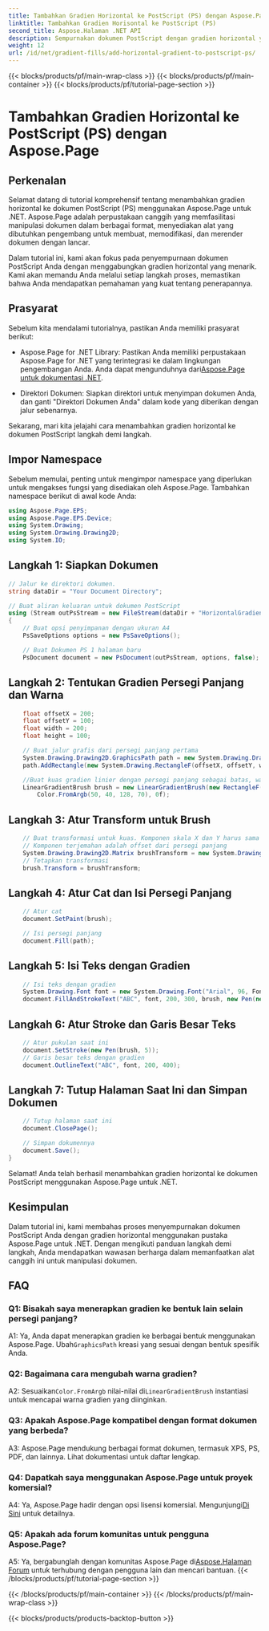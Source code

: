 ```yaml
---
title: Tambahkan Gradien Horizontal ke PostScript (PS) dengan Aspose.Page
linktitle: Tambahkan Gradien Horisontal ke PostScript (PS)
second_title: Aspose.Halaman .NET API
description: Sempurnakan dokumen PostScript dengan gradien horizontal yang menakjubkan menggunakan Aspose.Page untuk .NET. Ikuti tutorial langkah demi langkah kami untuk penerapan yang lancar.
weight: 12
url: /id/net/gradient-fills/add-horizontal-gradient-to-postscript-ps/
---
```


{{< blocks/products/pf/main-wrap-class >}}
{{< blocks/products/pf/main-container >}}
{{< blocks/products/pf/tutorial-page-section >}}

# Tambahkan Gradien Horizontal ke PostScript (PS) dengan Aspose.Page

## Perkenalan

Selamat datang di tutorial komprehensif tentang menambahkan gradien horizontal ke dokumen PostScript (PS) menggunakan Aspose.Page untuk .NET. Aspose.Page adalah perpustakaan canggih yang memfasilitasi manipulasi dokumen dalam berbagai format, menyediakan alat yang dibutuhkan pengembang untuk membuat, memodifikasi, dan merender dokumen dengan lancar.

Dalam tutorial ini, kami akan fokus pada penyempurnaan dokumen PostScript Anda dengan menggabungkan gradien horizontal yang menarik. Kami akan memandu Anda melalui setiap langkah proses, memastikan bahwa Anda mendapatkan pemahaman yang kuat tentang penerapannya.

## Prasyarat

Sebelum kita mendalami tutorialnya, pastikan Anda memiliki prasyarat berikut:

-  Aspose.Page for .NET Library: Pastikan Anda memiliki perpustakaan Aspose.Page for .NET yang terintegrasi ke dalam lingkungan pengembangan Anda. Anda dapat mengunduhnya dari[Aspose.Page untuk dokumentasi .NET](https://reference.aspose.com/page/net/).

- Direktori Dokumen: Siapkan direktori untuk menyimpan dokumen Anda, dan ganti "Direktori Dokumen Anda" dalam kode yang diberikan dengan jalur sebenarnya.

Sekarang, mari kita jelajahi cara menambahkan gradien horizontal ke dokumen PostScript langkah demi langkah.

## Impor Namespace

Sebelum memulai, penting untuk mengimpor namespace yang diperlukan untuk mengakses fungsi yang disediakan oleh Aspose.Page. Tambahkan namespace berikut di awal kode Anda:

```csharp
using Aspose.Page.EPS;
using Aspose.Page.EPS.Device;
using System.Drawing;
using System.Drawing.Drawing2D;
using System.IO;
```

## Langkah 1: Siapkan Dokumen

```csharp
// Jalur ke direktori dokumen.
string dataDir = "Your Document Directory";

// Buat aliran keluaran untuk dokumen PostScript
using (Stream outPsStream = new FileStream(dataDir + "HorizontalGradient_outPS.ps", FileMode.Create))
{
    // Buat opsi penyimpanan dengan ukuran A4
    PsSaveOptions options = new PsSaveOptions();

    // Buat Dokumen PS 1 halaman baru
    PsDocument document = new PsDocument(outPsStream, options, false);
```

## Langkah 2: Tentukan Gradien Persegi Panjang dan Warna

```csharp
    float offsetX = 200;
    float offsetY = 100;
    float width = 200;
    float height = 100;

    // Buat jalur grafis dari persegi panjang pertama
    System.Drawing.Drawing2D.GraphicsPath path = new System.Drawing.Drawing2D.GraphicsPath();
    path.AddRectangle(new System.Drawing.RectangleF(offsetX, offsetY, width, height));

    //Buat kuas gradien linier dengan persegi panjang sebagai batas, warna awal, dan akhir
    LinearGradientBrush brush = new LinearGradientBrush(new RectangleF(0, 0, width, height), Color.FromArgb(150, 0, 0, 0),
        Color.FromArgb(50, 40, 128, 70), 0f);
```

## Langkah 3: Atur Transform untuk Brush

```csharp
    // Buat transformasi untuk kuas. Komponen skala X dan Y harus sama dengan lebar dan tinggi persegi panjang.
    // Komponen terjemahan adalah offset dari persegi panjang
    System.Drawing.Drawing2D.Matrix brushTransform = new System.Drawing.Drawing2D.Matrix(width, 0, 0, height, offsetX, offsetY);
    // Tetapkan transformasi
    brush.Transform = brushTransform;
```

## Langkah 4: Atur Cat dan Isi Persegi Panjang

```csharp
    // Atur cat
    document.SetPaint(brush);

    // Isi persegi panjang
    document.Fill(path);
```

## Langkah 5: Isi Teks dengan Gradien

```csharp
    // Isi teks dengan gradien
    System.Drawing.Font font = new System.Drawing.Font("Arial", 96, FontStyle.Bold);
    document.FillAndStrokeText("ABC", font, 200, 300, brush, new Pen(new SolidBrush(Color.Black), 2));
```

## Langkah 6: Atur Stroke dan Garis Besar Teks

```csharp
    // Atur pukulan saat ini
    document.SetStroke(new Pen(brush, 5));
    // Garis besar teks dengan gradien
    document.OutlineText("ABC", font, 200, 400);
```

## Langkah 7: Tutup Halaman Saat Ini dan Simpan Dokumen

```csharp
    // Tutup halaman saat ini
    document.ClosePage();

    // Simpan dokumennya
    document.Save();
}
```

Selamat! Anda telah berhasil menambahkan gradien horizontal ke dokumen PostScript menggunakan Aspose.Page untuk .NET.

## Kesimpulan

Dalam tutorial ini, kami membahas proses menyempurnakan dokumen PostScript Anda dengan gradien horizontal menggunakan pustaka Aspose.Page untuk .NET. Dengan mengikuti panduan langkah demi langkah, Anda mendapatkan wawasan berharga dalam memanfaatkan alat canggih ini untuk manipulasi dokumen.

## FAQ

### Q1: Bisakah saya menerapkan gradien ke bentuk lain selain persegi panjang?

 A1: Ya, Anda dapat menerapkan gradien ke berbagai bentuk menggunakan Aspose.Page. Ubah`GraphicsPath` kreasi yang sesuai dengan bentuk spesifik Anda.

### Q2: Bagaimana cara mengubah warna gradien?

 A2: Sesuaikan`Color.FromArgb` nilai-nilai di`LinearGradientBrush` instantiasi untuk mencapai warna gradien yang diinginkan.

### Q3: Apakah Aspose.Page kompatibel dengan format dokumen yang berbeda?

A3: Aspose.Page mendukung berbagai format dokumen, termasuk XPS, PS, PDF, dan lainnya. Lihat dokumentasi untuk daftar lengkap.

### Q4: Dapatkah saya menggunakan Aspose.Page untuk proyek komersial?

 A4: Ya, Aspose.Page hadir dengan opsi lisensi komersial. Mengunjungi[Di Sini](https://purchase.aspose.com/buy) untuk detailnya.

### Q5: Apakah ada forum komunitas untuk pengguna Aspose.Page?

 A5: Ya, bergabunglah dengan komunitas Aspose.Page di[Aspose.Halaman Forum](https://forum.aspose.com/c/page/39) untuk terhubung dengan pengguna lain dan mencari bantuan.
{{< /blocks/products/pf/tutorial-page-section >}}

{{< /blocks/products/pf/main-container >}}
{{< /blocks/products/pf/main-wrap-class >}}

{{< blocks/products/products-backtop-button >}}
